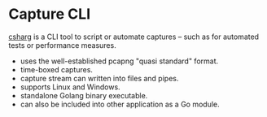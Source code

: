 # Capture CLI

[csharg](https://github.com/siemens/csharg) is a CLI tool to script or automate
captures – such as for automated tests or performance measures.

- uses the well-established pcapng "quasi standard" format.
- time-boxed captures.
- capture stream can written into files and pipes.
- supports Linux and Windows.
- standalone Golang binary executable.
- can also be included into other application as a Go module.
